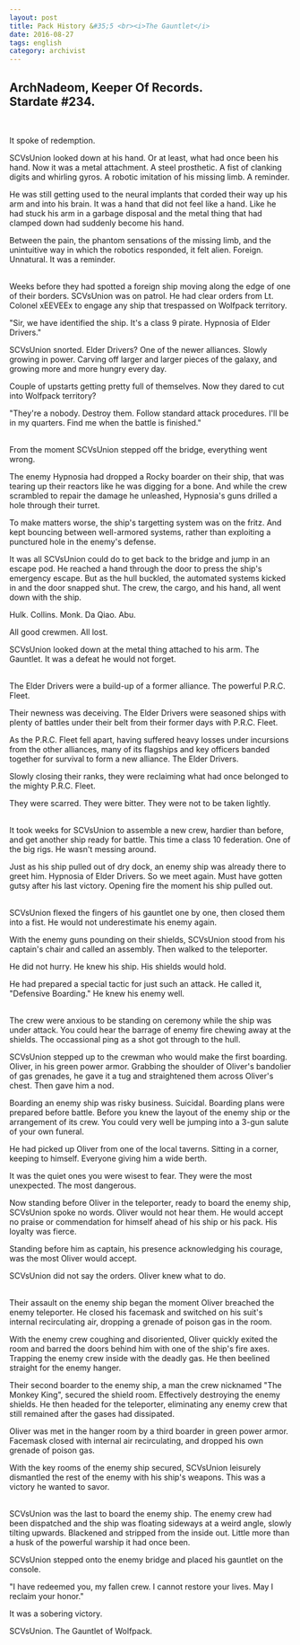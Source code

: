 ```yaml
---
layout: post
title: Pack History &#35;5 <br><i>The Gauntlet</i>
date: 2016-08-27
tags: english
category: archivist
---
```

ArchNadeom, Keeper Of Records.<br>Stardate #234.
------------------------------------------------
&nbsp; 

It spoke of redemption.

SCVsUnion looked down at his hand.  Or at least, what had once been his hand.  Now it was a metal attachment. A steel prosthetic. A fist of clanking digits and whirling gyros. A robotic imitation of his missing limb. A reminder.

He was still getting used to the neural implants that corded their way up his arm and into his brain. It was a hand that did not feel like a hand. Like he had stuck his arm in a garbage disposal and the metal thing that had clamped down had suddenly become his hand.

Between the pain, the phantom sensations of the missing limb, and the unintuitive way in which the robotics responded, it felt alien. Foreign. Unnatural. It was a reminder.  
&nbsp; 

Weeks before they had spotted a foreign ship moving along the edge of one of their borders. SCVsUnion was on patrol. He had clear orders from Lt. Colonel xEEVEEx to engage any ship that trespassed on Wolfpack territory.

"Sir, we have identified the ship. It's a class 9 pirate. Hypnosia of Elder Drivers."

SCVsUnion snorted. Elder Drivers? One of the newer alliances. Slowly growing in power. Carving off larger and larger pieces of the galaxy, and growing more and more hungry every day.

Couple of upstarts getting pretty full of themselves. Now they dared to cut into Wolfpack territory?

"They're a nobody. Destroy them. Follow standard attack procedures. I'll be in my quarters. Find me when the battle is finished."  
&nbsp; 

From the moment SCVsUnion stepped off the bridge, everything went wrong.

The enemy Hypnosia had dropped a Rocky boarder on their ship, that was tearing up their reactors like he was digging for a bone. And while the crew scrambled to repair the damage he unleashed, Hypnosia's guns drilled a hole through their turret.

To make matters worse, the ship's targetting system was on the fritz. And kept bouncing between well-armored systems, rather than exploiting a punctured hole in the enemy's defense.

It was all SCVsUnion could do to get back to the bridge and jump in an escape pod. He reached a hand through the door to press the ship's emergency escape. But as the hull buckled, the automated systems kicked in and the door snapped shut. The crew, the cargo, and his hand, all went down with the ship.

Hulk. Collins. Monk. Da Qiao. Abu. 

All good crewmen. All lost.

SCVsUnion looked down at the metal thing attached to his arm. The Gauntlet. It was a defeat he would not forget.  
&nbsp; 

The Elder Drivers were a build-up of a former alliance. The powerful P.R.C. Fleet. 

Their newness was deceiving. The Elder Drivers were seasoned ships with plenty of battles under their belt from their former days with P.R.C. Fleet. 

As the P.R.C. Fleet fell apart, having suffered heavy losses under incursions from the other alliances, many of its flagships and key officers banded together for survival to form a new alliance. The Elder Drivers.

Slowly closing their ranks, they were reclaiming what had once belonged to the mighty P.R.C. Fleet.

They were scarred. They were bitter. They were not to be taken lightly.  
&nbsp; 

It took weeks for SCVsUnion to assemble a new crew, hardier than before, and get another ship ready for battle. This time a class 10 federation. One of the big rigs. He wasn't messing around.

Just as his ship pulled out of dry dock, an enemy ship was already there to greet him. Hypnosia of Elder Drivers. So we meet again. Must have gotten gutsy after his last victory. Opening fire the moment his ship pulled out.  
&nbsp; 

SCVsUnion flexed the fingers of his gauntlet one by one, then closed them into a fist. He would not underestimate his enemy again.

With the enemy guns pounding on their shields, SCVsUnion stood from his captain's chair and called an assembly. Then walked to the teleporter. 

He did not hurry. He knew his ship. His shields would hold. 

He had prepared a special tactic for just such an attack. He called it, "Defensive Boarding." He knew his enemy well.  
&nbsp; 

The crew were anxious to be standing on ceremony while the ship was under attack. You could hear the barrage of enemy fire chewing away at the shields. The occassional ping as a shot got through to the hull.

SCVsUnion stepped up to the crewman who would make the first boarding. Oliver, in his green power armor. Grabbing the shoulder of Oliver's bandolier of gas grenades, he gave it a tug and straightened them across Oliver's chest. Then gave him a nod.

Boarding an enemy ship was risky business. Suicidal. Boarding plans were prepared before battle. Before you knew the layout of the enemy ship or the arrangement of its crew. You could very well be jumping into a 3-gun salute of your own funeral.

He had picked up Oliver from one of the local taverns. Sitting in a corner, keeping to himself. Everyone giving him a wide berth.

It was the quiet ones you were wisest to fear. They were the most unexpected. The most dangerous.

Now standing before Oliver in the teleporter, ready to board the enemy ship, SCVsUnion spoke no words. Oliver would not hear them. He would accept no praise or commendation for himself ahead of his ship or his pack. His loyalty was fierce.

Standing before him as captain, his presence acknowledging his courage, was the most Oliver would accept.

SCVsUnion did not say the orders. Oliver knew what to do.  
&nbsp; 

Their assault on the enemy ship began the moment Oliver breached the enemy teleporter. He closed his facemask and switched on his suit's internal recirculating air, dropping a grenade of poison gas in the room.

With the enemy crew coughing and disoriented, Oliver quickly exited the room and barred the doors behind him with one of the ship's fire axes. Trapping the enemy crew inside with the deadly gas. He then beelined straight for the enemy hanger.

Their second boarder to the enemy ship, a man the crew nicknamed "The Monkey King", secured the shield room. Effectively destroying the enemy shields. He then headed for the teleporter, eliminating any enemy crew that still remained after the gases had dissipated.

Oliver was met in the hanger room by a third boarder in green power armor. Facemask closed with internal air recirculating, and dropped his own grenade of poison gas.

With the key rooms of the enemy ship secured, SCVsUnion leisurely dismantled the rest of the enemy with his ship's weapons.  This was a victory he wanted to savor.  
&nbsp; 

SCVsUnion was the last to board the enemy ship. The enemy crew had been dispatched and the ship was floating sideways at a weird angle, slowly tilting upwards. Blackened and stripped from the inside out. Little more than a husk of the powerful warship it had once been.

SCVsUnion stepped onto the enemy bridge and placed his gauntlet on the console. 

"I have redeemed you, my fallen crew. I cannot restore your lives. May I reclaim your honor."

It was a sobering victory. 

SCVsUnion. The Gauntlet of Wolfpack.
